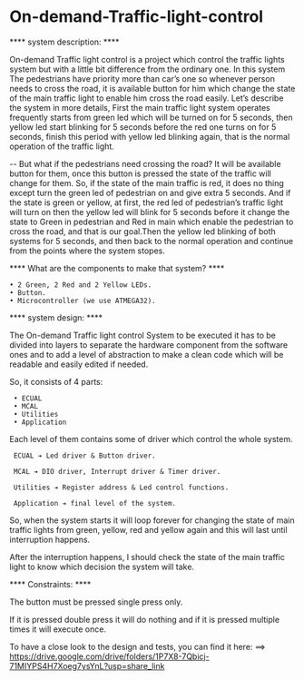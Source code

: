 # On-demand-Traffic-light-control

**** system description: ****

On-demand Traffic light control is a project which control the traffic lights system but with a little bit difference from the 
ordinary one.
In this system The pedestrians have priority more than car’s one so whenever person needs to cross the road, it is available 
button for him which change the state of the main traffic light 
to enable him cross the road easily.
Let’s describe the system in more details, First the main traffic light system operates frequently starts from green led which 
will be turned on for 5 seconds, then yellow led start blinking for 5 seconds before the red one turns on for 5 seconds, finish 
this period with yellow led blinking again, that is the normal operation of the traffic light.


-- But what if the pedestrians need crossing the road?
It will be available button for them, once this button is pressed the state of the traffic will change for them.
So, if the state of the main traffic is red, it does no thing except turn the green led of pedestrian on and give extra 5 seconds. 
And if the state is green or yellow, at first, the red led of pedestrian’s traffic light will turn on then the yellow led will 
blink for 5 seconds before it change the state to Green in pedestrian and Red in main which enable the pedestrian to 
cross the road, and that is our goal.Then the yellow led blinking of both systems for 5 seconds, and then back to the normal operation and continue from the 
points where the system stopes.

**** What are the components to make that system? ****

    • 2 Green, 2 Red and 2 Yellow LEDs.
    • Button.
    • Microcontroller (we use ATMEGA32).
  

**** system design: ****

The On-demand Traffic light control System to be executed it has to be divided into layers to separate the hardware component
from the software ones and to add a level of abstraction to make a clean code which will be readable and easily edited if needed.

So, it consists of 4 parts:

     • ECUAL  
     • MCAL 
     • Utilities
     • Application
  
  
Each level of them contains some of driver which control the whole system.

     ECUAL ➔ Led driver & Button driver.
  
     MCAL ➔ DIO driver, Interrupt driver & Timer driver.
  
     Utilities ➔ Register address & Led control functions.
  
     Application ➔ final level of the system.
  
  
So, when the system starts it will loop forever for changing the state of main traffic lights from green, yellow, red and yellow 
again and this will last until interruption happens.

After the interruption happens, I should check the state of the main traffic light to know which decision the system will take.

**** Constraints: ****

The button must be pressed single press only.

If it is pressed double press it will do nothing and if it is pressed multiple times it will execute once.

To have a close look to the design and tests, you can find it here: ==>
https://drive.google.com/drive/folders/1P7X8-7Qbicj-71MIYPS4H7Xoeg7ysYnL?usp=share_link

